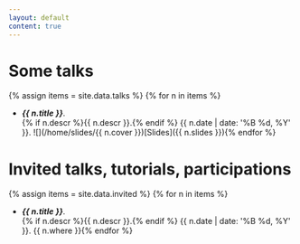```yaml
---
layout: default
content: true
---
```


# Some talks

{% assign items = site.data.talks %}
{% for n in items %}
- **_{{ n.title }}_**.  
{% if n.descr %}{{ n.descr }}.{% endif %} {{ n.date  | date: '%B %d, %Y' }}. <span class="tooltip"><span class="tooltiptext">![](/home/slides/{{ n.cover }})</span>[Slides]({{ n.slides }})</span>{% endfor %}

# Invited talks, tutorials, participations

{% assign items = site.data.invited %}
{% for n in items %}
- **_{{ n.title }}_**.  
{% if n.descr %}{{ n.descr }}.{% endif %} {{ n.date  | date: '%B %d, %Y' }}.
{{ n.where }}{% endfor %}


